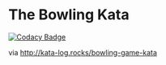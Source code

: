 # The Bowling Kata
[![Codacy Badge](https://api.codacy.com/project/badge/Grade/3810093dd57749d8bf33d3d19de8d6e2)](https://www.codacy.com/app/trublu/kata-bowling?utm_source=github.com&amp;utm_medium=referral&amp;utm_content=jasontrublu/kata.bowling&amp;utm_campaign=Badge_Grade)

via http://kata-log.rocks/bowling-game-kata
